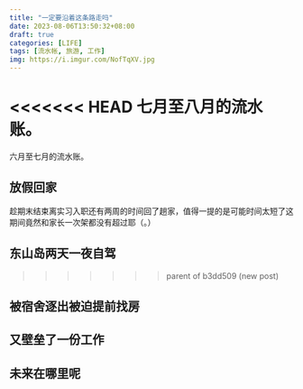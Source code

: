 ```yaml
---
title: "一定要沿着这条路走吗"
date: 2023-08-06T13:50:32+08:00
draft: true
categories: [LIFE]
tags: [流水帐, 旅游, 工作]
img: https://i.imgur.com/NofTqXV.jpg
---
```


<<<<<<< HEAD
七月至八月的流水账。
=======
六月至七月的流水账。

## 放假回家

趁期末结束离实习入职还有两周的时间回了趟家，值得一提的是可能时间太短了这期间竟然和家长一次架都没有超过耶（。）

## 东山岛两天一夜自驾
>>>>>>> parent of b3dd509 (new post)

## 被宿舍逐出被迫提前找房

## 又壁垒了一份工作

## 未来在哪里呢
